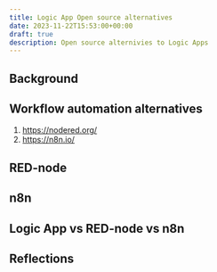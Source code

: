 ```yaml
---
title: Logic App Open source alternatives
date: 2023-11-22T15:53:00+00:00
draft: true
description: Open source alternivies to Logic Apps
---
```


## Background

## Workflow automation alternatives  
1. https://nodered.org/
2. https://n8n.io/


## RED-node

## n8n

## Logic App vs RED-node vs n8n

## Reflections